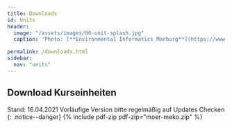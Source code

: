 ```yaml
---
title: Downloads
id: Units
header:
  image: "/assets/images/00-unit-splash.jpg"
  caption: 'Photo: [**Environmental Informatics Marburg**](https://www.flickr.com/environmentalinformatics-marburg/)'

permalink: /downloads.html
sidebar:
  nav: "units"
---
```

## Download Kurseinheiten


Stand: 16.04.2021
Vorläufige Version bitte regelmäßig auf Updates Checken
{: .notice--danger}
{% include pdf-zip pdf-zip="moer-meko.zip" %}